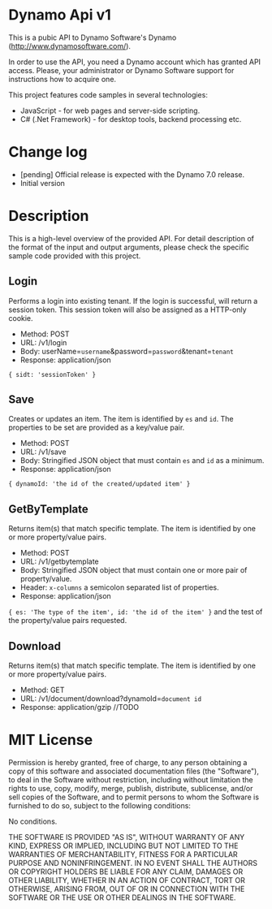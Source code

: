 # Dynamo Api v1

This is a pubic API to Dynamo Software's Dynamo (http://www.dynamosoftware.com/).

In order to use the API, you need a Dynamo account which has granted API access. Please, your administrator or Dynamo Software support for instructions how to acquire one.

This project features code samples in several technologies:
   * JavaScript - for web pages and server-side scripting.
   * C# (.Net Framework) - for desktop tools, backend processing etc.  

# Change log

   * [pending] Official release is expected with the Dynamo 7.0 release.
   * Initial version

# Description

This is a high-level overview of the provided API. For detail description of the format of the input and output arguments, please check the specific sample code provided with this project. 

Login
-----
Performs a login into existing tenant. If the login is successful, will return a session token. This session token will also be assigned as a HTTP-only cookie.

   * Method: POST
   * URL: /v1/login
   * Body: userName=<code>username</code>&password=<code>password</code>&tenant=<code>tenant</code>
   * Response: application/json
   
   <code>{ sidt: 'sessionToken' }</code>

Save
-----
Creates or updates an item. The item is identified by <code>es</code> and <code>id</code>. The properties to be set are provided as a key/value pair.

   * Method: POST
   * URL: /v1/save
   * Body: Stringified JSON object that must contain <code>es</code> and <code>id</code> as a minimum.
   * Response: application/json
   
   <code>{ dynamoId: 'the id of the created/updated item' }</code>

GetByTemplate
----------------
Returns item(s) that match specific template. The item is identified by one or more property/value pairs. 

   * Method: POST
   * URL: /v1/getbytemplate
   * Body: Stringified JSON object that must contain one or more pair of property/value.
   * Header: <code>x-columns</code> a semicolon separated list of properties. 
   * Response: application/json
   
   <code>{ es: 'The type of the item', id: 'the id of the item' }</code> and the test of the property/value pairs requested. 

Download
--------
Returns item(s) that match specific template. The item is identified by one or more property/value pairs. 

   * Method: GET
   * URL: /v1/document/download?dynamoId=<code>document id</code>
   * Response: application/gzip //TODO
   

# MIT License

Permission is hereby granted, free of charge, to any person obtaining a copy of this software and associated documentation files (the "Software"), to deal in the Software without restriction, including without limitation the rights to use, copy, modify, merge, publish, distribute, sublicense, and/or sell copies of the Software, and to permit persons to whom the Software is furnished to do so, subject to the following conditions:

No conditions.

THE SOFTWARE IS PROVIDED "AS IS", WITHOUT WARRANTY OF ANY KIND, EXPRESS OR IMPLIED, INCLUDING BUT NOT LIMITED TO THE WARRANTIES OF MERCHANTABILITY, FITNESS FOR A PARTICULAR PURPOSE AND NONINFRINGEMENT. IN NO EVENT SHALL THE AUTHORS OR COPYRIGHT HOLDERS BE LIABLE FOR ANY CLAIM, DAMAGES OR OTHER LIABILITY, WHETHER IN AN ACTION OF CONTRACT, TORT OR OTHERWISE, ARISING FROM, OUT OF OR IN CONNECTION WITH THE SOFTWARE OR THE USE OR OTHER DEALINGS IN THE SOFTWARE.


